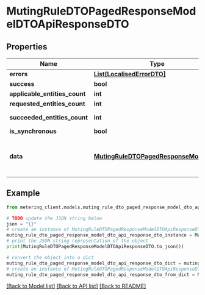 # MutingRuleDTOPagedResponseModelDTOApiResponseDTO


## Properties

Name | Type | Description | Notes
------------ | ------------- | ------------- | -------------
**errors** | [**List[LocalisedErrorDTO]**](LocalisedErrorDTO.md) |  | [optional] 
**success** | **bool** |  | [optional] 
**applicable_entities_count** | **int** |  | [optional] 
**requested_entities_count** | **int** |  | [optional] 
**succeeded_entities_count** | **int** |  | [optional] [readonly] 
**is_synchronous** | **bool** |  | [optional] 
**data** | [**MutingRuleDTOPagedResponseModelDTO**](MutingRuleDTOPagedResponseModelDTO.md) | The updated entity in case of modifications or creation | [optional] 

## Example

```python
from metering_client.models.muting_rule_dto_paged_response_model_dto_api_response_dto import MutingRuleDTOPagedResponseModelDTOApiResponseDTO

# TODO update the JSON string below
json = "{}"
# create an instance of MutingRuleDTOPagedResponseModelDTOApiResponseDTO from a JSON string
muting_rule_dto_paged_response_model_dto_api_response_dto_instance = MutingRuleDTOPagedResponseModelDTOApiResponseDTO.from_json(json)
# print the JSON string representation of the object
print(MutingRuleDTOPagedResponseModelDTOApiResponseDTO.to_json())

# convert the object into a dict
muting_rule_dto_paged_response_model_dto_api_response_dto_dict = muting_rule_dto_paged_response_model_dto_api_response_dto_instance.to_dict()
# create an instance of MutingRuleDTOPagedResponseModelDTOApiResponseDTO from a dict
muting_rule_dto_paged_response_model_dto_api_response_dto_from_dict = MutingRuleDTOPagedResponseModelDTOApiResponseDTO.from_dict(muting_rule_dto_paged_response_model_dto_api_response_dto_dict)
```
[[Back to Model list]](../README.md#documentation-for-models) [[Back to API list]](../README.md#documentation-for-api-endpoints) [[Back to README]](../README.md)


